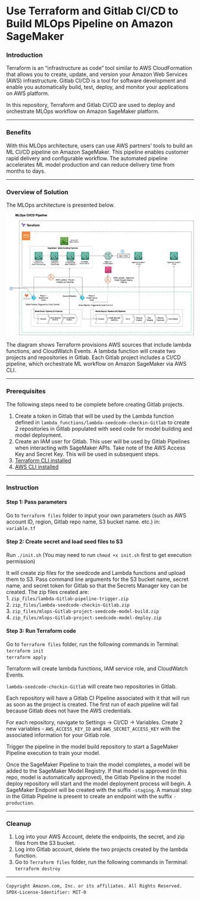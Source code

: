 # Use Terraform and Gitlab CI/CD to Build MLOps Pipeline on Amazon SageMaker

### Introduction  


Terraform is an “infrastructure as code” tool similar to AWS CloudFormation that allows you to create, update, and version your Amazon Web Services (AWS) infrastructure. Gitlab CI/CD is a tool for software development and enable you automatically build, test, deploy, and monitor your applications on AWS platform.

In this repository, Terraform and Gitlab CI/CD are used to deploy and orchestrate MLOps workflow on Amazon SageMaker platform. 

---

### Benefits  

With this MLOps architecture, users can use AWS partners' tools to build an ML CI/CD pipeline on Amazon SageMaker. This pipeline enables customer rapid delivery and configurable workflow. The automated pipeline accelerates ML model production and can reduce delivery time from months to days.  

---
### Overview of Solution  

The MLOps architecture is presented below.

<img src="./img/Terraform_Gitlab_pipeline_v3.jpg" width="1000" > 

The diagram shows Terraform provisions AWS sources that include lambda functions, and CloudWatch Events. A lambda function will create two projects and repositories in Gitlab. Each Gitlab project includes a CI/CD pipeline, which orchestrate ML workflow on Amazon SageMaker via AWS CLI.  


---

### Prerequisites
The following steps need to be complete before creating Gitlab projects. 
1. Create a token in Gitlab that will be used by the Lambda function defined in `lambda_functions/lambda-seedcode-checkin-Gitlab` to create 2 repositories in Gitlab populated with seed code for model building and model deployment. 
2. Create an IAM user for Gitlab. This user will be used by Gitlab Pipelines when interacting with SageMaker APIs. Take note of the AWS Access Key and Secret Key. This will be used in subsequent steps.
3. [Terraform CLI installed](https://learn.hashicorp.com/tutorials/terraform/install-cli)
4. [AWS CLI installed](https://docs.aws.amazon.com/cli/latest/userguide/install-cliv2.html)

---

### Instruction

#### Step 1: Pass parameters
Go to `Terraform files` folder to input your own parameters (such as AWS account ID, region, Gitlab repo name, S3 bucket name. etc.) in:   
`variable.tf`

#### Step 2: Create secret and load seed files to S3
 Run `./init.sh` (You may need to run `chmod +x init.sh` first to get execution permission)
 
 It will create zip files for the seedcode and Lambda functions and upload them to S3. Pass command line arguments for the S3 bucket name, secret name, and secret token for Gitlab so that the Secrets Manager key can be created. The zip files created are:  
    1. `zip_files/lambda-Gitlab-pipeline-trigger.zip`  
    2. `zip_files/lambda-seedcode-checkin-Gitlab.zip`  
    3. `zip_files/mlops-Gitlab-project-seedcode-model-build.zip`  
    4. `zip_files/mlops-Gitlab-project-seedcode-model-deploy.zip`    

#### Step 3: Run Terraform code
Go to `Terraform files`  folder,  run the following commands in Terminal:  
`terraform init`  
`terraform apply`  

Terraform will create lambda functions, IAM service role, and CloudWatch Events.

`lambda-seedcode-checkin-Gitlab` will create two repositories in Gitlab. 

Each repository will have a Gitlab CI Pipeline associated with it that will run as soon as the project is created. The first run of each pipeline will fail because Gitlab does not have the AWS credentials. 

For each repository, navigate to Settings -> CI/CD -> Variables.
Create 2 new variables - `AWS_ACCESS_KEY_ID` and `AWS_SECRET_ACCESS_KEY` with the associated information for your Gitlab role.

Trigger the pipeline in the model build repository to start a SageMaker Pipeline execution to train your model. 

Once the SageMaker Pipeline to train the model completes, a model will be added to the SageMaker Model Registry. If that model is approved (in this repo, model is automatically approved), the Gitlab Pipeline in the model deploy repository will start and the model deployment process will begin. 
A SageMaker Endpoint will be created with the suffix `-staging`. A manual step in the Gitlab Pipeline is present to create an endpoint with the suffix `-production`. 

---
### Cleanup
1. Log into your AWS Account, delete the endpoints, the secret, and zip files from the S3 bucket.
2. Log into Gitlab account, delete the two projects created by the lambda function. 
3. Go to `Terraform files`  folder,  run the following commands in Terminal:  
`terraform destroy`  
 

----
`Copyright Amazon.com, Inc. or its affiliates. All Rights Reserved. SPDX-License-Identifier: MIT-0`